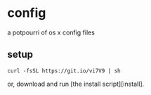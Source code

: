 # config

a potpourri of os x config files

## setup

    curl -fsSL https://git.io/vi7V9 | sh

or, download and run [the install script][install].

